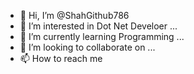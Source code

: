 - 👋 Hi, I’m @ShahGithub786
- 👀 I’m interested in Dot Net Develoer ...
- 🌱 I’m currently learning Programming ...
- 💞️ I’m looking to collaborate on ...
- 📫 How to reach me 

<!---
ShahGithub786/ShahGithub786 is a ✨ special ✨ repository because its `README.md` (this file) appears on your GitHub profile.
You can click the Preview link to take a look at your changes.
--->
